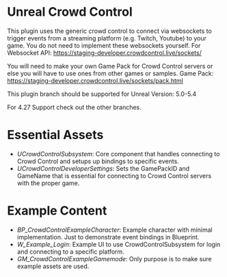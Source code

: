 # Unreal Crowd Control

This plugin uses the generic crowd control to connect via websockets to trigger events from a streaming platform (e.g. Twitch, Youtube)
to your game. You do not need to implement these websockets yourself.
For Websocket API: https://staging-developer.crowdcontrol.live/sockets/

You will need to make your own Game Pack for Crowd Control servers or else you will have to use ones from other games or samples.
Game Pack: https://staging-developer.crowdcontrol.live/sockets/pack.html


This plugin branch should be supported for Unreal Version: 5.0-5.4

For 4.27 Support check out the other branches.

# Essential Assets
- *UCrowdControlSubsystem*: Core component that handles connecting to Crowd Control and setups up bindings to specific events.
- *UCrowdControlDeveloperSettings*: Sets the GamePackID and GameName that is essential for connecting to Crowd Control servers with the proper game.

# Example Content
- *BP_CrowdControlExampleCharacter*: Example character with minimal implementation. Just to demonstrate event bindings in Blueprint.
- *W_Example_Login*: Example UI to use CrowdControlSubsystem for login and connecting to a specific platform.
- *GM_CrowdControlExampleGamemode*: Only purpose is to make sure example assets are used.
